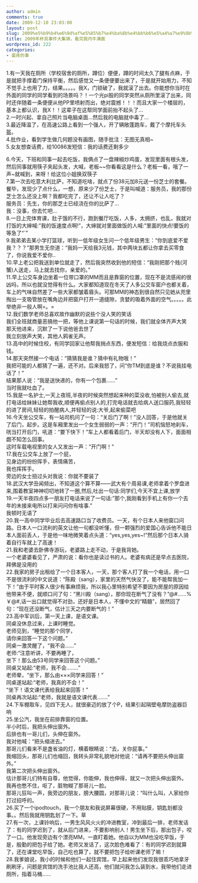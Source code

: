 ```yaml
---
author: admin
comments: true
date: 2009-12-10 23:03:00
layout: post
slug: 2009%e5%b9%b4%e6%9d%af%e5%85%b7%e4%ba%8b%e4%bb%b6%e5%a4%a7%e9%9b%86%e9%94%a6%ef%bc%8c%e7%9c%8b%e5%ae%8c%e6%88%91%e5%86%85%e7%89%9b%e6%bb%a1%e9%9d%a2-2
title: 2009年杯具事件大集锦，看完我内牛满面
wordpress_id: 222
categories:
- 蛋疼的事
---
```


1.有一天我在厕所（学校宿舍的厕所，蹲位）便便，蹲的时间太久了腿有点麻，于是就把手撑着门保持平衡，然后感觉又一条便便要出来了，于是就开始用力，不知不觉手上也用了力，结果。。。。。我X，门锁破了，我就滚了出去。你能想你当时在外面的同学的同学看到的场景吗？！一个光pi股的同学突然从厕所里滚了出来，同时还伴随着一条便便从他PP里喷射而出，绝对震撼！！！而且大家一个楼层的，基本上都认识，我X！！这辈子在这帮同学面前抬不起头了…  
2.一时兴起、拿自己照片当电脑桌面…然后我的电脑就中毒了…  
3.最近降温了，在高速公路上看到一个强人，开了辆敞蓬跑车，戴了个摩托车头盔。  
4.批作业，看到学生做几何题没有画图，随手批注：无图无真相~  
5.女友想查话费，给10086发短信：我的话费还剩多少  
  
6.今天，下班和同事一起去吃饭，我俩点了一盘辣椒炒鸡蛋，发现里面有根头发，然后同事就用筷子夹起头发，大喊，老板~~你看看这是什么？老板一看，哦了一声~就喊到，来呀！给这位小姐换双筷子  
7.第一次去吃意大利比萨，不知道吃啥，就点了份38元加8元送一份芝士的套餐。  
餐毕，发现少了点什么，一想，原来少了份芝士，于是叫喊道：服务员，我的那份芝士怎么还没上啊？我都吃完了，还让不让人吃了？  
服务员：先生，你的那芝士已经浇在你的比萨了…  
我：没事，你去忙吧…  
8.一日上完体育课，肚子饿的不行，跑到餐厅吃饭，人多，太拥挤，也乱，我就对打饭的大婶喊:”我的饭速度点啊!”，大婶就对里面做饭的人喊:”里面的快点!要饭的等急了“`”  
9.我弟弟去某小学打篮球，听到一低年级女生问一个低年级男生：“你到底爱不爱我？？？”那男生无奈道：“我妈一天给我3元钱，其中两块五都让你拿去买零食了，你说我爱不爱你..  
10.早上老公把我送到单位就走了，然后我突然收到他的短信：“我刚把那个贱(河蟹)人送走，马上就去找你，亲爱的。”  
11.早上公交车身边坐着一位带口罩的MM而且是靠窗的位置，现在不是流感闹的很凶吗，所以也就没觉得有什么。大家都知道现在冬天了人多公交车窗户也都关着，车上的气味自然差了一些大家都皱着眉头。可那MM的神态到很自然只见她从兜里掏出一支吸管放在嘴角边并把窗户打开一道缝隙，贪婪的吸着外面的空气。。。。。此举绝非一般人啊=。=  
12.我们数学老师总喜欢故作幽默的说些个没人笑的笑话  
我们全班就商量恶搞他一把，等他上课说第一句话的时候，我们就全体齐声大笑  
那天他进来，沉默了一下说他爸去世了  
我立刻放声大笑，其他人鸦雀无声。  
13.高中的时候住校，有同学回家让他帮我捎点东西，便发短信：给我烧点衣服和钱。  
14.那天突然接一个电话：“猜猜我是谁？猜中有礼物哦！”  
我把可能的人都猜了一遍，还不对。后来我怒了，问“你TM到底是谁？不说我挂电话了！”  
结果那人说：“我是送快递的，你有一个包裹……”  
当时我就吐血了。  
15.我是一名护士,一天上夜班,半夜的时候突然想起来种的菜没收,怕被别人偷去,就打电话给妹妹让她帮我收,顺便再偷点别人的,打完电话就去给病人送口服药,我轻轻的进了房间,轻轻的拍醒病人,并轻轻的说:大爷,起来偷菜吧  
16.今天坐公交车，有一站司机问了一句：“关后门了啊！”没人回答，于是他就关了后门，起步。这是车厢里发出一个女生弱弱的一声：“开门！”司机恼怒地刹车，咣当打开后门，吼道：“要下快下！”车上人都看着后门，半天却没有人下，面面相觑不知怎么回事。  
这时车载电视里的女人又发出一声：“开门啊！”  
17.我在公交车上放了一个屁，  
见身边的纷纷挥手，表情痛苦，  
我也挥挥手。  
旁边的女士扭过头对我说：你就不要装了  
18.武汉大学丑闻频出，不知道这个算不算——武大有个周易课,老师拿着个罗盘进来,围着教室神神叨叨地转了一圈,然后,吐出一句话:同学们,今天不宜上课,放学  
19.一天半夜四点多一朋友打电话来说了一句话:”那个,我刚看到手机上有你一个去年的未接来电所以打来问问你有啥事.”  
我顿时无语了  
20.我一高中同学毕业后去高速路口当了收费员。一天，有个日本人来他窗口问路。日本人一口流利的英文让他一句都没听懂，但一颗强烈的爱国心告诉他不能日本人面前丢人，于是他一味地微笑着点头道：“yes,yes,yes~!”然后那个日本人骑着自行车就上了高速！  
21.我和老婆去卧佛寺游玩，老婆路上走不动，于是我背她。  
一个老婆婆看见了，严肃的说：看你也是读过书的人。老婆有病还是早点去医院，拜佛是没用的  
22.我家的房子出租给了一个日本客人，一天，那个客人打了我一个电话，用一口不是很流利的中文说道：“陈殿（sang），家里的天然气快没了，能不能帮我加一下！”由于平时客人很少有事麻烦我，所以我心里特别希望不要因为房屋的原因给他带来不便，就顺口问了句：“黑川殿（sang），那你现在断气了没有？”@#……%￥@#,话一出口就觉得不对劲，还好是日本人，不懂中文的“精髓”，居然回了句：“现在还没断气，估计三天之内要断气的！”  
23.高中军训后，第一天上课，是语文课。  
同桌没休息过来，上课时睡觉。  
老师见到，“睡觉的那个同学，  
请你来回答一下这个问题。”  
同桌一激灵醒了，“我不会……”  
老师:“注意听讲，不要再睡了，  
坐下！那么由53号同学来回答这个问题。”  
同桌又站起:“老师，我不会……..”  
老师晕，“坐下，那么由×××同学来回答！”  
同桌遂站起:“老师，我真的不会！”  
“坐下！语文课代表给我起来回答！”  
同桌再次站起:“老师，我就是语文课代表…….”  
24.下车棚取车，见四下无人，就很豪迈的放了个P，结果引起隔壁电摩防盗器巨响  
25.坐公汽，我坐在前排靠窗的位置。  
半小时后，我把头伸出窗外。  
后排也有一哥儿们，头伸在窗外。  
我对他喊：“把头缩进去。”  
那哥儿们看来不是盏省油的灯，横着眼睛说：“去，关你屁事。”  
我缩回头，那哥儿们也缩回，我转头非常礼貌地对他说：“请再不要把头伸出窗外。”  
我第二次把头伸出窗外。  
估计那哥儿们特有自尊，他觉得，你能伸，我也伸得，就又一次把头伸出窗外。  
我再也憋不住，呕了，脏物糊了那哥儿一脸。  
那哥儿狂叫一声，我旁边的朋友，膀大腰圆，对那哥儿说：“叫什么叫，人家给你打过招呼的。  
26.买了一个ipodtouch，我一个朋友和我说屏幕很硬，不用贴膜，钥匙划都没事。。然后我就用钥匙划了一下。草  
27.有一次，上课铃响后，一男生风风火火的冲进教室，冲到最后一排，老师发话了：有的同学迟到了，就从后门进来，不要影响别人！男生坐下后，那出包子，咬了一口。他发现旁边有个漂亮MM，一直盯着她。他自以为MM也没吃早饭，于是，殷勤的把包子给了她。老师又发话了，这次脸色难看了：有的同学迟到就算了，还在课堂吃早饭，自己吃也算了，就不要把包子给听课老师了嘛！  
28.我爹娘说，我小的时候和他们一起住宾馆，早上起来他们发现我很乖巧地拿牙刷刷牙，问题是宾馆的洗手池比我人还高，他们就问我怎么装到水，我带他们走进厕所，指着马桶……

